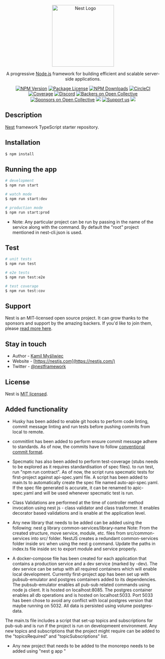 <p align="center">
  <a href="http://nestjs.com/" target="blank"><img src="https://nestjs.com/img/logo-small.svg" width="200" alt="Nest Logo" /></a>
</p>

[circleci-image]: https://img.shields.io/circleci/build/github/nestjs/nest/master?token=abc123def456
[circleci-url]: https://circleci.com/gh/nestjs/nest

  <p align="center">A progressive <a href="http://nodejs.org" target="_blank">Node.js</a> framework for building efficient and scalable server-side applications.</p>
    <p align="center">
<a href="https://www.npmjs.com/~nestjscore" target="_blank"><img src="https://img.shields.io/npm/v/@nestjs/core.svg" alt="NPM Version" /></a>
<a href="https://www.npmjs.com/~nestjscore" target="_blank"><img src="https://img.shields.io/npm/l/@nestjs/core.svg" alt="Package License" /></a>
<a href="https://www.npmjs.com/~nestjscore" target="_blank"><img src="https://img.shields.io/npm/dm/@nestjs/common.svg" alt="NPM Downloads" /></a>
<a href="https://circleci.com/gh/nestjs/nest" target="_blank"><img src="https://img.shields.io/circleci/build/github/nestjs/nest/master" alt="CircleCI" /></a>
<a href="https://coveralls.io/github/nestjs/nest?branch=master" target="_blank"><img src="https://coveralls.io/repos/github/nestjs/nest/badge.svg?branch=master#9" alt="Coverage" /></a>
<a href="https://discord.gg/G7Qnnhy" target="_blank"><img src="https://img.shields.io/badge/discord-online-brightgreen.svg" alt="Discord"/></a>
<a href="https://opencollective.com/nest#backer" target="_blank"><img src="https://opencollective.com/nest/backers/badge.svg" alt="Backers on Open Collective" /></a>
<a href="https://opencollective.com/nest#sponsor" target="_blank"><img src="https://opencollective.com/nest/sponsors/badge.svg" alt="Sponsors on Open Collective" /></a>
  <a href="https://paypal.me/kamilmysliwiec" target="_blank"><img src="https://img.shields.io/badge/Donate-PayPal-ff3f59.svg"/></a>
    <a href="https://opencollective.com/nest#sponsor"  target="_blank"><img src="https://img.shields.io/badge/Support%20us-Open%20Collective-41B883.svg" alt="Support us"></a>
  <a href="https://twitter.com/nestframework" target="_blank"><img src="https://img.shields.io/twitter/follow/nestframework.svg?style=social&label=Follow"></a>
</p>
  <!--[![Backers on Open Collective](https://opencollective.com/nest/backers/badge.svg)](https://opencollective.com/nest#backer)
  [![Sponsors on Open Collective](https://opencollective.com/nest/sponsors/badge.svg)](https://opencollective.com/nest#sponsor)-->

## Description

[Nest](https://github.com/nestjs/nest) framework TypeScript starter repository.

## Installation

```bash
$ npm install
```

## Running the app

```bash
# development
$ npm run start

# watch mode
$ npm run start:dev

# production mode
$ npm run start:prod
```

- Note: Any particular project can be run by passing in the name of the service along with the command. By default the "root" project mentioned in nest-cli.json is used.

## Test

```bash
# unit tests
$ npm run test

# e2e tests
$ npm run test:e2e

# test coverage
$ npm run test:cov
```

## Support

Nest is an MIT-licensed open source project. It can grow thanks to the sponsors and support by the amazing backers. If you'd like to join them, please [read more here](https://docs.nestjs.com/support).

## Stay in touch

- Author - [Kamil Myśliwiec](https://kamilmysliwiec.com)
- Website - [https://nestjs.com](https://nestjs.com/)
- Twitter - [@nestframework](https://twitter.com/nestframework)

## License

Nest is [MIT licensed](LICENSE).

## Added functionality

- Husky has been added to enable git hooks to perform code linting, commit message linting and run tests before pushing commits from local to remote.
- commitlint has been added to perform ensure commit message adhere to standards. As of now, the commits have to follow [conventional commit format](https://conventionalcommits.org/).

- Specmatic has also been added to perform test-coverage (stubs needs to be explored as it requires standardisation of spec files). to run test, run "npm run contract". As of now, the script runs specmatic tests for first-project against api-spec.yaml file.
  A script has been added to main.ts to automatically create the spec file named auto-api-spec.yaml. If the spec file generated is accurate, it can be renamed to apic-spec.yaml and will be used whenever specmatic test is run.

- Class Validations are performed at the time of controller method invocation using nest js - class validator and class trasformer. It enables decorator based validations and is enable at the application level.

- Any new library that needs to be added can be added using the following:
  nest g library common-services/library-name
  Note: From the created structure, move service, module, etc. files from src/common-services into src/ folder. NestJS creates a redundant common-services folder inside src when using the nest g command. Update the paths in index.ts file inside src to export module and service properly.

- A docker-compose file has been created for each application that contains a production service and a dev service (marked by <service-name>-dev). The dev service can be setup with all required containers which will enable local development. Currently first-project app has been set up with pubsub-emulator and postgres comtainers added to its dependencies.
  The pubsub-emulator enables all pub-sub related commands using node js client. It is hosted on localhost:8085.
  The postgres container enables all db operations and is hosted on localhost:5033. Port 5033 has been chose to avoid any conflict with local postgres version that maybe running on 5032. All data is persisted using volume postgres-data.

The main.ts file includes a script that set-up topics and subscriptions for pub-sub and is run if the project is run on developmeent environment. Any new topics and subscriptions that the project might require can be added to the "topicsRequired" and "topicSubscriptions" list.

- Any new project that needs to be added to the monorepo needs to be added using "nest g app <project-name>"
